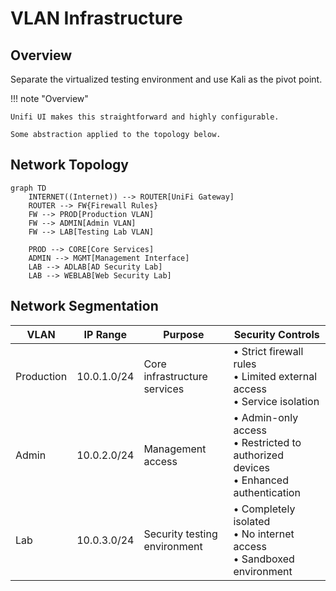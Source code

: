 # VLAN Infrastructure

## Overview

Separate the virtualized testing environment and use Kali as the pivot point.

!!! note "Overview"

    Unifi UI makes this straightforward and highly configurable. 
    
    Some abstraction applied to the topology below.

## Network Topology

```mermaid
graph TD
    INTERNET((Internet)) --> ROUTER[UniFi Gateway]
    ROUTER --> FW{Firewall Rules}
    FW --> PROD[Production VLAN]
    FW --> ADMIN[Admin VLAN]
    FW --> LAB[Testing Lab VLAN]
    
    PROD --> CORE[Core Services]
    ADMIN --> MGMT[Management Interface]
    LAB --> ADLAB[AD Security Lab]
    LAB --> WEBLAB[Web Security Lab]
```

## Network Segmentation

| VLAN       | IP Range    | Purpose                      | Security Controls                                            |
| ---------- | ----------- | ---------------------------- | ------------------------------------------------------------ |
| Production | 10.0.1.0/24 | Core infrastructure services | • Strict firewall rules<br>• Limited external access<br>• Service isolation |
| Admin      | 10.0.2.0/24 | Management access            | • Admin-only access<br>• Restricted to authorized devices<br>• Enhanced authentication |
| Lab        | 10.0.3.0/24 | Security testing environment | • Completely isolated<br>• No internet access<br>• Sandboxed environment |
